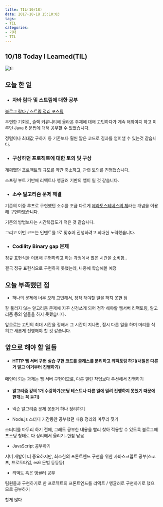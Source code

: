 ```yaml
---
title: TIL(10/18)
date: 2017-10-18 15:10:03
tags:
- TIL
categories:
- 기타
- TIL
---
```


## **10/18 Today I Learned(TIL)**

![til](/images/til/til.jpg)

## 오늘 한 일

- ### 자바 람다 및 스트림에 대한 공부

[블로그 람다 / 스트림 정리 포스팅](https://xmfpes.github.io/java/java-se8-syntax/)

우연한 기회로, 슬랙 커뮤니티에 올라온 주제에 대해 고민하다가 계속 해봐야지 하고 미루던 Java 8 문법에 대해 공부할 수 있었습니다.

정렬이나 최대값 구하기 등 기존보다 훨씬 짧은 코드로 결과를 얻어낼 수 있는것 같습니다.

- ### 구상하던 프로젝트에 대한 토의 및 구상

계획했던 프로젝트의 규모를 약간 축소하고, 관련 토의를 진행했습니다.

스프링 부트 기반에 리액트나 앵귤러 기반의 앱이 될 것 같습니다.

- ### 소수 알고리즘 문제 해결

기존의 이중 루프로 구현했던 소수를 조금 다르게 [에라토스테네스의 체](https://ko.wikipedia.org/wiki/%EC%97%90%EB%9D%BC%ED%86%A0%EC%8A%A4%ED%85%8C%EB%84%A4%EC%8A%A4%EC%9D%98_%EC%B2%B4)라는 개념을 이용해 구현하였습니다.

기존의 방법보다는 시간복잡도가 적은 것 같습니다.

그리고 이번 코드는 인덴트를 1로 맞추어 진행하려고 최대한 노력했습니다.

- ### Codility Binary gap 문제

정규 표현식을 이용해 구현하려고 하는 과정에서 많은 시간을 소비함..

결국 정규 표현식으로 구현하지 못했는데, 나중에 학습해볼 예정

## 오늘 부족했던 점

- 하나의 문제에 너무 오래 고민해서, 정작 해야할 일을 하지 못한 점

잘 풀리지 않는 알고리즘 문제에 자꾸 신경쓰게 되어 정작 해야할 웹서버 리팩토링, 알고리즘 등의 일들을 하지 못했습니다.

앞으로는 고민의 최대 시간을 정해서 그 시간이 지나면, 잠시 다른 일을 하며 머리를 식히고 새롭게 진행해야 할 것 같습니다.


## 앞으로 해야 할 일들

- #### HTTP 웹 서버 구현 실습 구현 코드를 클래스를 분리하고 리팩토링 하기(내일은 다른거 말고 이거부터 진행하기)

메인이 되는 과제는 웹 서버 구현이므로, 다른 밀린 작업보다 우선해서 진행하기

- #### 알고리즘 강의 1개 수강하기(코딩 테스트나 다른 일에 밀려 진행하지 못했기 때문에 한개는 꼭 듣기)

- 넥슨 알고리즘 문제 못푼거 하나 정리하기

- Node.js 스터디 기간동안 공부했던 내용 정리와 마무리 짓기

스터디를 마무리 하기 전에, 그래도 공부한 내용을 빨리 찾아 적용할 수 있도록 블로그에 포스팅 형태로 다 정리해서 올리기..한참 남음

- JavaScript 공부하기

서버 개발이 더 중요하지만, 최소한의 프론트엔드 구현을 위한 자바스크립트 공부(스코프, 프로토타입, es6 문법 등등등)

- 리액트 혹은 앵귤러 공부

팀원들과 구현하기로 한 프로젝트의 프론트엔드를 리액트 / 앵귤러로 구현하기로 했으므로 공부하기

할게 많다
